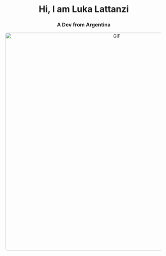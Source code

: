 <h1 align="center">Hi, I am Luka Lattanzi</h1>
<h3 align="center">A Dev from Argentina</h3>
<div align="center">
<img hight="300" width="700" alt="GIF" align="center" style="border-radius: 6px;" src="https://media.tenor.com/5XUkpMm5hSwAAAAd/isagi-blue-lock.gif">
</div>
